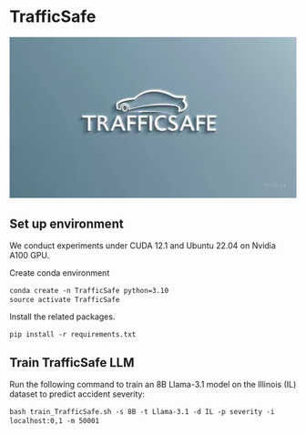 # TrafficSafe

![TrafficSafe Icon](assets/TrafficSafe_icon.gif)

## Set up environment
We conduct experiments under CUDA 12.1 and Ubuntu 22.04 on Nvidia A100 GPU.

Create conda environment
```
conda create -n TrafficSafe python=3.10
source activate TrafficSafe
```
Install the related packages.
```
pip install -r requirements.txt
```

## Train TrafficSafe LLM
Run the following command to train an 8B Llama-3.1 model on the Illinois (IL) dataset to predict accident severity:
```
bash train_TrafficSafe.sh -s 8B -t Llama-3.1 -d IL -p severity -i localhost:0,1 -m 50001
```
